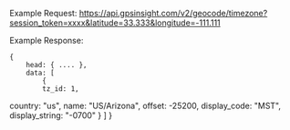 Example Request: https://api.gpsinsight.com/v2/geocode/timezone?session_token=xxxx&latitude=33.333&longitude=-111.111

Example Response: 

    {
        head: { .... },
        data: [
            {
            tz_id: 1,
country: "us",
name: "US/Arizona",
offset: -25200,
display_code: "MST",
display_string: "-0700"
            }
        ]
    }

